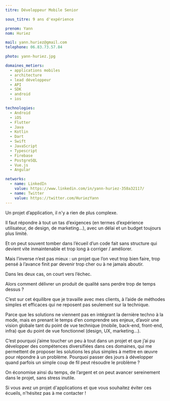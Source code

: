 ```yaml
---
titre: Développeur Mobile Senior

sous_titre: 9 ans d'expérience

prenom: Yann
nom: Huriez

mail: yann.huriez@gmail.com
telephone: 06.83.73.57.84

photo: yann-huriez.jpg

domaines_metiers:
  - applications mobiles
  - architecture
  - lead développeur
  - API
  - SDK
  - android
  - ios

technologies:
  - Android
  - iOS
  - Flutter
  - Java
  - Kotlin
  - Dart
  - Swift
  - JavaScript
  - Typescript
  - Firebase
  - PostgreSQL
  - Vue.js
  - Angular

networks:
  - name: LinkedIn
    value: https://www.linkedin.com/in/yann-huriez-358a32117/
  - name: Twitter
    value: https://twitter.com/HuriezYann
---
```


Un projet d’application, il n'y a rien de plus complexe.

Il faut répondre à tout un tas d’exigences (en termes d’expérience utilisateur, de design, de marketing...), avec un délai et un budget toujours plus limité.

Et on peut souvent tomber dans l’écueil d’un code fait sans structure qui devient vite inmaintenable et trop long à corriger / améliorer.

Mais l’inverse n’est pas mieux : un projet que l’on veut trop bien faire, trop pensé à l’avance finit par devenir trop cher ou à ne jamais aboutir.

Dans les deux cas, on court vers l’échec.

Alors comment délivrer un produit de qualité sans perdre trop de temps dessus ?

C’est sur cet équilibre que je travaille avec mes clients, à l’aide de méthodes simples et efficaces qui ne reposent pas seulement sur la technique.

Parce que les solutions ne viennent pas en intégrant la dernière techno à la mode, mais en prenant le temps d’en comprendre ses enjeux, d’avoir une vision globale tant du point de vue technique (mobile, back-end, front-end, infra) que du point de vue fonctionnel (design, UX, marketing…).

C’est pourquoi j’aime toucher un peu à tout dans un projet et que j’ai pu développer des compétences diversifiées dans ces domaines, qui me permettent de proposer les solutions les plus simples à mettre en œuvre pour répondre à un problème. Pourquoi passer des jours à développer quand parfois un simple coup de fil peut résoudre le problème ?

On économise ainsi du temps, de l’argent et on peut avancer sereinement dans le projet, sans stress inutile.

Si vous avez un projet d'applications et que vous souhaitez éviter ces écueils, n'hésitez pas à me contacter !
